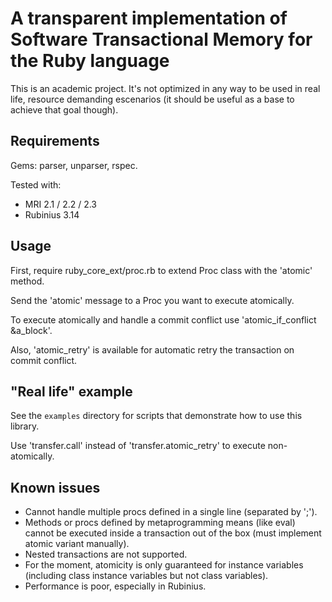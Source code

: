 # A transparent implementation of Software Transactional Memory for the Ruby language

This is an academic project. It's not optimized in any way to be used in real life, resource demanding escenarios (it should be useful as a base to achieve that goal though).

## Requirements

Gems: parser, unparser, rspec.

Tested with:
 - MRI 2.1 / 2.2 / 2.3
 - Rubinius 3.14

## Usage

First, require ruby_core_ext/proc.rb to extend Proc class with the 'atomic' method.

Send the 'atomic' message to a Proc you want to execute atomically.

To execute atomically and handle a commit conflict use 'atomic\_if\_conflict \&a\_block'.

Also, 'atomic\_retry' is available for automatic retry the transaction on commit conflict.

## "Real life" example

See the `examples` directory for scripts that demonstrate how to use this library.

Use 'transfer.call' instead of 'transfer.atomic_retry' to execute non-atomically.

## Known issues

- Cannot handle multiple procs defined in a single line (separated 
by ';').
- Methods or procs defined by metaprogramming means (like eval) 
cannot be executed inside a transaction out of the box (must 
implement atomic variant manually).
- Nested transactions are not supported.
- For the moment, atomicity is only guaranteed for instance 
variables (including class instance variables but not class 
variables).
- Performance is poor, especially in Rubinius.
